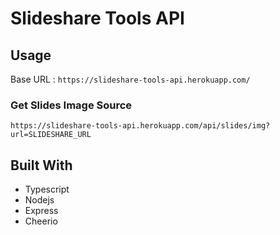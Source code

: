 # Slideshare Tools API

## Usage

Base URL : `https://slideshare-tools-api.herokuapp.com/`

### Get Slides Image Source

``
https://slideshare-tools-api.herokuapp.com/api/slides/img?url=SLIDESHARE_URL
``



## Built With

* Typescript
* Nodejs
* Express
* Cheerio
